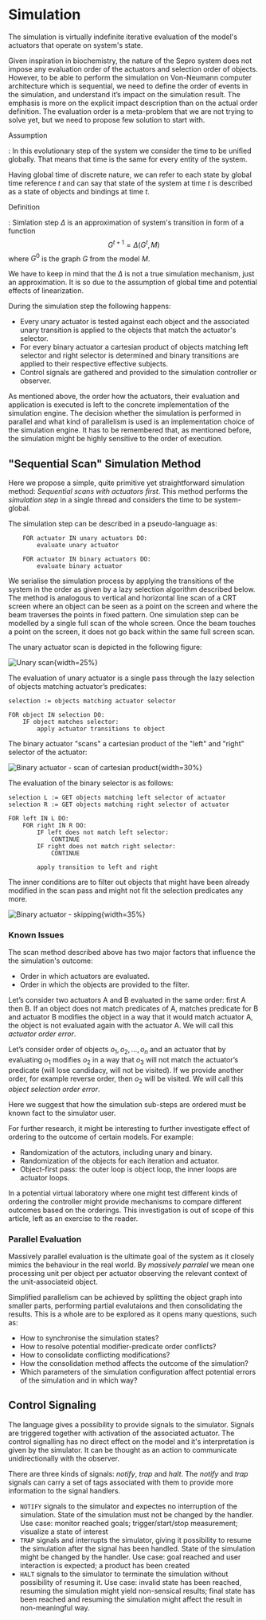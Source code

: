# Simulation

The simulation is virtually indefinite iterative evaluation of the model's
actuators that operate on system's state.

Given inspiration in biochemistry, the nature of the Sepro system does not
impose any evaluation order of the actuators and selection order of objects.
However, to be able to perform the simulation on Von-Neumann computer
architecture which is sequential, we need to define the order of events in the
simulation, and understand it’s impact on the simulation result. The emphasis
is more on the explicit impact description than on the actual order definition.
The evaluation order is a meta-problem that we are not trying to solve yet, but
we need to propose few solution to start with.

Assumption

: In this evolutionary step of the system we consider the time to be unified
globally. That means that time is the same for every entity of the system.

Having global time of discrete nature, we can refer to each state by global
time reference _t_ and can say that state of the system at time _t_ is
described as a state of objects and bindings at time _t_.

Definition

: Simlation step $\Delta$ is an approximation of system's transition in form of
a function
$$G^{t+1}=\Delta(G^t, M)$$
where $G^0$ is the graph $G$ from the model $M$. 

We have to keep in mind that the $\Delta$ is not a true simulation mechanism,
just an approximation. It is so due to the assumption of global time and potential
effects of linearization.

During the simulation step the following happens:

* Every unary actuator is tested against each object and the associated unary
    transition is applied to the objects that match the actuator's selector.
* For every binary actuator a cartesian product of objects matching left
    selector and right selector is determined and binary transitions are
    applied to their respective effective subjects.
* Control signals are gathered and provided to the simulation controller or
    observer.

As mentioned above, the order how the actuators, their evaluation and
application is  executed is left to the concrete implementation of the
simulation engine. The decision whether the simulation is performed in parallel
and what kind of parallelism is used is an implementation choice of the
simulation engine. It has to be remembered that, as mentioned before, the simulation might be
highly sensitive to the order of execution. 

## "Sequential Scan" Simulation Method

Here we propose a simple, quite primitive yet straightforward simulation
method: _Sequential scans with actuators first_. This method performs the
_simulation step_ in a single thread and considers the time to be
system-global.

The simulation step can be described in a pseudo-language as:

```
	FOR actuator IN unary actuators DO:
	    evaluate unary actuator
	
	FOR actuator IN binary actuators DO:
	    evaluate binary actuator
```

We serialise the simulation process by applying the transitions of the system
in the order as given by a lazy selection algorithm described below. The method
is analogous to vertical and horizontal line scan of a CRT screen where an
object can be seen as a point on the screen and where the beam traverses the
points in fixed pattern. One simulation step can be modelled by a single full
scan of the whole screen. Once the beam touches a point on the screen, it does
not go back within the same full screen scan.

The unary actuator scan is depicted in the following figure:

![Unary scan](images/simulation-unary-scan){width=25%}

The evaluation of unary actuator is a single pass through the lazy selection of
objects matching actuator’s predicates:

```
selection := objects matching actuator selector
	
FOR object IN selection DO:
    IF object matches selector:
        apply actuator transitions to object
```

The binary actuator "scans" a cartesian product of the "left" and "right"
selector of the actuator:

![Binary actuator - scan of cartesian
product](images/simulation-binary-scan){width=30%}


The evaluation of the binary selector is as follows:

```pseudo
selection L := GET objects matching left selector of actuator
selection R := GET objects matching right selector of actuator

FOR left IN L DO:
    FOR right IN R DO:
        IF left does not match left selector:
            CONTINUE
        IF right does not match right selector:
            CONTINUE

        apply transition to left and right
```

The inner conditions are to filter out objects that might have been already
modified in the scan pass and might not fit the selection predicates any more.

![Binary actuator - skipping](images/simulation-binary-skip){width=35%}

### Known Issues

The scan method described above has two major factors that influence the the
simulation's outcome:

* Order in which actuators are evaluated.
* Order in which the objects are provided to the filter.

Let’s consider two actuators A and B evaluated in the same order: first A then
B. If an object does not match predicates of A, matches predicate for B and
actuator B modifies the object in a way that it would match actuator A, the
object is not evaluated again with the actuator A. We will call this _actuator
order error_.

Let’s consider order of objects ${o_1,o_2,\ldots,o_n}$ and an actuator that by
evaluating $o_1$ modifies $o_2$ in a way that $o_3$ will not match the actuator’s
predicate (will lose candidacy, will not be visited). If we provide another
order, for example reverse order, then $o_2$ will be visited. We will call this
_object selection order error_.

Here we suggest that how the simulation sub-steps are ordered must be known
fact to the simulator user. 

For further research, it might be interesting to further investigate effect of
ordering to the outcome of certain models. For example:

- Randomization of the actutors, including unary and binary.
- Randomization of the objects for each iteration and actuator.
- Object-first pass: the outer loop is object loop, the inner loops are
    actuator loops.

In a potential virtual laboratory where one might test different kinds of
ordering the controller might provide mechanisms to compare different outcomes
based on the orderings. This investigation is out of scope of this article,
left as an exercise to the reader.


### Parallel Evaluation

Massively parallel evaluation is the ultimate goal of the system as it closely
mimics the behaviour in the real world. By _massively parralel_ we mean one
processing unit per object per actuator observing the relevant context of the
unit-associateid object.

Simplified parallelism can be achieved by splitting the object graph into
smaller parts, performing partial evalutaions and then consolidating the
results. This is a whole are to be explored as it opens many questions, such
as:

* How to synchronise the simulation states?
* How to resolve potential modifier-predicate order conflicts?
* How to consolidate conflicting modifications?
* How the consolidation method affects the outcome of the simulation?
* Which parameters of the simulation configuration affect potential errors of
  the simulation and in which way?

## Control Signaling 

The language gives a possibility to provide signals to the simulator. Signals
are triggered together with activation of the associated actuator. The control
signalling has no direct effect on the model and it's interpretation is given
by the simulator. It can be thought as an action to communicate
unidirectionally with the observer.

There are three kinds of signals: _notify_, _trap_ and _halt_. The _notify_ and
_trap_ signals can carry a set of tags associated with them to provide more
information to the signal handlers.

- `NOTIFY` signals to the simulator and expectes no interruption of the
    simulation. State of the simulation must not be changed by the handler. Use
    case: monitor reached goals; trigger/start/stop measurement; visualize a
    state of interest
- `TRAP` signals and interrupts the simulator, giving it possibility to resume
    the simulation after the signal has been handled. State of the simulation
    might be changed by the handler.  Use case: goal reached and user
    interaction is expected; a product has been created
- `HALT` signals to the simulator to terminate the simulation without
    possibility of resuming it. Use case: invalid state has been reached,
    resuming the simulation might yield non-sensical results; final state has
    been reached and resuming the simulation might affect the result in
    non-meaningful way.


